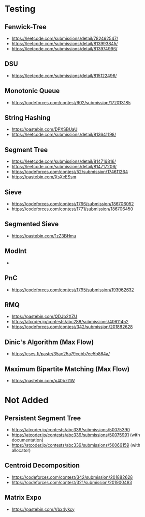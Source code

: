 # Testing

## Fenwick-Tree
- https://leetcode.com/submissions/detail/782462547/
- https://leetcode.com/submissions/detail/813993845/
- https://leetcode.com/submissions/detail/813974996/

## DSU
- https://leetcode.com/submissions/detail/815122496/ 

## Monotonic Queue
- https://codeforces.com/contest/602/submission/172013185

## String Hashing
- https://pastebin.com/DPXSBUaU
- https://leetcode.com/submissions/detail/813641198/

## Segment Tree
- https://leetcode.com/submissions/detail/814716816/
- https://leetcode.com/submissions/detail/814717206/
- https://codeforces.com/contest/52/submission/174611264
- https://pastebin.com/XsXeESsm

## Sieve
- https://codeforces.com/contest/1766/submission/186706052
- https://codeforces.com/contest/1771/submission/186706450

## Segmented Sieve
- https://pastebin.com/1zZ3BHmu

## ModInt
- 

## PnC
- https://codeforces.com/contest/1795/submission/193962632

## RMQ
- https://pastebin.com/QDJb2XZU
- https://atcoder.jp/contests/abc288/submissions/40611452
- https://codeforces.com/contest/342/submission/201882628

## Dinic's Algorithm (Max Flow)
- https://cses.fi/paste/35ac25a79ccbb7ee5b864a/

## Maximum Bipartite Matching (Max Flow)
- https://pastebin.com/p40bzt1W

# Not Added

## Persistent Segment Tree
- https://atcoder.jp/contests/abc339/submissions/50075390
- https://atcoder.jp/contests/abc339/submissions/50075991 (with documentation)
- https://atcoder.jp/contests/abc339/submissions/50066159 (with allocator)

## Centroid Decomposition
- https://codeforces.com/contest/342/submission/201882628
- https://codeforces.com/contest/321/submission/201900493

## Matrix Expo
- https://pastebin.com/Vbx4ykcy